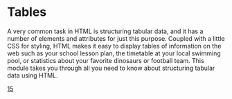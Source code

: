 # Tables

A very common task in HTML is structuring tabular data, and it has a number of elements and attributes for just this purpose. Coupled with a little CSS for styling, HTML makes it easy to display tables of information on the web such as your school lesson plan, the timetable at your local swimming pool, or statistics about your favorite dinosaurs or football team. This module takes you through all you need to know about structuring tabular data using HTML.

[15](./15)
